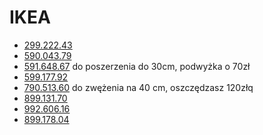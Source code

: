 # IKEA
- [299.222.43](https://www.ikea.com/pl/pl/p/metod-szafka-wysoka-polki-bialy-bodbyn-kremowy-s29922243/)
- [590.043.79](https://www.ikea.com/pl/pl/p/metod-maximera-sza-stj-na-plyt-piek-z-szuf-bialy-bodbyn-kremowy-s59004379/)
- [591.648.67](https://www.ikea.com/pl/pl/p/metod-szafka-stoj-wysuwane-mocowania-wew-bialy-bodbyn-kremowy-s59164867/)   do poszerzenia do 30cm, podwyżka o 70zł
- [599.177.92](https://www.ikea.com/pl/pl/p/metod-szafka-scienna-z-polkami-bialy-bodbyn-kremowy-s59917792/)
- [790.513.60](https://www.ikea.com/pl/pl/p/metod-maximera-szafka-bazowa-z-szufl-i-drzwiami-bialy-bodbyn-kremowy-s79051360/)   do zwężenia na 40 cm, oszczędzasz 120złq
- [899.131.70](https://www.ikea.com/pl/pl/p/metod-szafka-pod-umyw-bialy-bodbyn-kremowy-s89913170/)
- [992.606.16](https://www.ikea.com/pl/pl/p/metod-szafka-scien-2-szkl-drzwi-bialy-bodbyn-kremowy-s99260616/)
- [899.178.04](https://www.ikea.com/pl/pl/p/metod-szafka-scienna-z-polkami-2-drzwi-bialy-bodbyn-kremowy-s89917804/)
